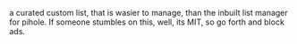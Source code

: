 a curated custom list, that is wasier to manage, than the inbuilt list manager for pihole. If someone stumbles on this, well, its MIT, so go forth and block ads.

